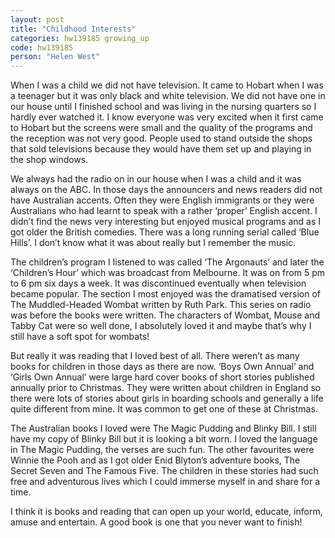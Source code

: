 ```yaml
---
layout: post
title: "Childhood Interests"
categories: hw139185 growing_up
code: hw139185
person: "Helen West"
---
```


When I was a child we did not have television. It came to Hobart when I was a teenager but it was only black and white television. We did not have one in our house until I finished school and was living in the nursing quarters so I hardly ever watched it. I know everyone was very excited when it first came to Hobart but the screens were small and the quality of the programs and the reception was not very good. People used to stand outside the shops that sold televisions because they would have them set up and playing in the shop windows.
 
We always had the radio on in our house when I was a child and it was always on the ABC. In those days the announcers and news readers did not have Australian accents. Often they were English immigrants or they were Australians who had learnt to speak with a rather ‘proper’ English accent. I didn’t find the news very interesting but enjoyed musical programs and as I got older the British comedies. There was a long running serial called ‘Blue Hills’. I don’t know what it was about really but I remember the music. 
 
The children’s program I listened to was called ‘The Argonauts’ and later the ‘Children’s Hour’ which was broadcast from Melbourne. It was on from 5 pm to 6 pm six days a week. It was discontinued eventually when television became popular. The section I most enjoyed was the dramatised version of The Muddled-Headed Wombat written by Ruth Park. This series on radio was before the books were written. The characters of Wombat, Mouse and Tabby Cat were so well done, I absolutely loved it and maybe that’s why I still have a soft spot for wombats!
 
But really it was reading that I loved best of all. There weren’t as many books for children in those days as there are now. ‘Boys Own Annual’ and ‘Girls Own Annual’ were large hard cover books of short stories published annually prior to Christmas. They were written about children in England so there were lots of stories about girls in boarding schools and generally a life quite different from mine. It was common to get one of these at Christmas.
 
The Australian books I loved were The Magic Pudding and Blinky Bill. I still have my copy of Blinky Bill but it is looking a bit worn. I loved the language in The Magic Pudding, the verses are such fun. The other favourites were Winnie the Pooh and as I got older Enid Blyton’s adventure books, The Secret Seven and The Famous Five. The children in these stories had such free and adventurous lives which I could immerse myself in and share for a time.
 
I think it is books and reading that can open up your world, educate, inform, amuse and entertain. A good book is one that you never want to finish!
